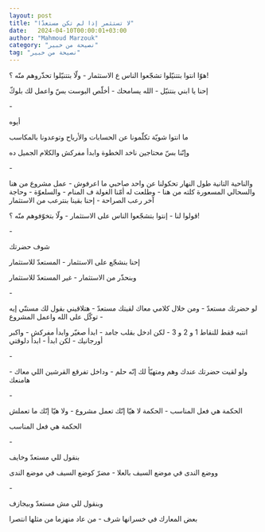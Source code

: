 ```yaml
---
layout: post
title: "لا تستثمر إذا لم تكن مستعدّا"
date:   2024-04-10T00:00:01+03:00
author: "Mahmoud Marzouk"
category: "نصيحة من خبير"
tag: "نصيحة من خبير"
---
```



هوّا انتوا بتتنيّلوا تشجّعوا الناس ع الاستثمار - ولّا
بتتنيّلوا تحذّروهم منّه ؟!

إحنا يا ابني بنتنيّل - الله يسامحك - أخلّص البوست بسّ واعمل
لك بلوكّ

\-

أيوه

ما انتوا شويّة تكلّمونا عن الحسابات والأرباح وتوعدونا
بالمكاسب

وإنّنا بسّ محتاجين ناخد الخطوة وابدأ مفركش والكلام الجميل
ده

\-

والناحية التانية طول النهار تحكولنا عن واحد صاحبي ما
اعرفوش - عمل مشروع من هنا والسحالي المسعورة كلته من هنا - وطلعت له أمّنا
الغولة ف المنام - والسلعوّة - وحاجة آخر رعب الصراحة - إحنا بقينا بنترعب
من الاستثمار

قولوا لنا - إنتوا بتشجّعوا الناس على الاستثمار - ولّا
بتخوّفوهم منّه ؟!

\-

شوف حضرتك

إحنا بنشجّع على الاستثمار - المستعدّ للاستثمار

وبنحذّر من الاستثمار - غير المستعدّ للاستثمار

\-

لو حضرتك مستعدّ - ومن خلال كلامي معاك لقيتك مستعدّ -
هتلاقيني بقول لك مستنّي إيه - توكّل على الله واعمل المشروع

انتبه فقط للنقاط 1 و 2 و 3 - لكن ادخل بقلب جامد - ابدأ
صغيّر وابدأ مفركش - واكبر أورجانيك - لكن ابدأ - ابدأ دلوقتي

\-

ولو لقيت حضرتك عندك وهم ومتهيّأ لك إنّه حلم - وداخل تفرقع
القرشين اللي معاك - هامنعك

\-

الحكمة هي فعل المناسب - الحكمة لا هيّا إنّك تعمل مشروع -
ولا هيّا إنّك ما تعملش

الحكمة هي فعل المناسب

\-

بنقول للي مستعدّ وخايف

ووضع الندى في موضع السيف بالعلا - مضرّ كوضع السيف في موضع
الندى

\-

وبنقول للي مش مستعدّ وبيجازف

بعض المعارك في خسرانها شرف - من عاد منهزما من مثلها
انتصرا
